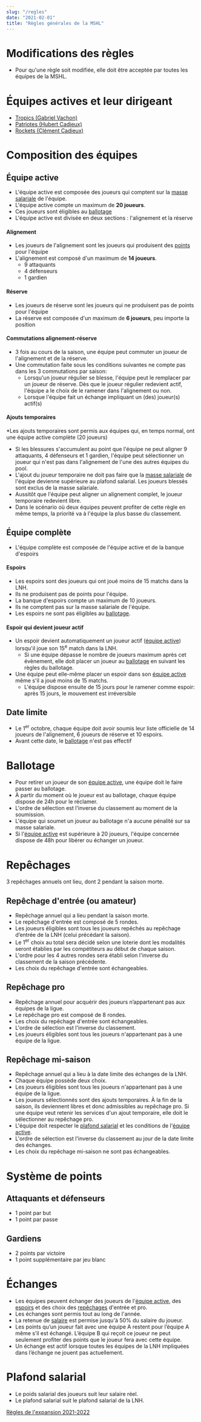 ```yaml
---
slug: "/regles"
date: "2021-02-01"
title: "Règles générales de la MSHL"
---
```

# Modifications des règles
- Pour qu'une règle soit modifiée, elle doit être acceptée par toutes les équipes de la MSHL.

# Équipes actives et leur dirigeant
- [Tropics (Gabriel Vachon)](/pooler/gab)
- [Patriotes (Hubert Cadieux)](/pooler/hub)
- [Rockets (Clément Cadieux)](/pooler/cle)

# Composition des équipes

## <a name="equAct"></a>Équipe active
- L'équipe active est composée des joueurs qui comptent sur la [masse salariale](#salaire) de l'équipe.
- L'équipe active compte un maximum de **20 joueurs**.
- Ces joueurs sont éligibles au [ballotage](#ballo)
- L'équipe active est divisée en deux sections : l'alignement et la réserve

#### Alignement
- Les joueurs de l'alignement sont les joueurs qui produisent des [points](#sysPts) pour l'équipe
- L'alignement est composé d'un maximum de **14 joueurs**.
    - 9 attaquants
    - 4 défenseurs
    - 1 gardien

#### Réserve
- Les joueurs de réserve sont les joueurs qui ne produisent pas de points pour l'équipe
- La réserve est composée d'un maximum de **6 joueurs**, peu importe la position

#### Commutations alignement-réserve
- 3 fois au cours de la saison, une équipe peut commuter un joueur de l'alignement et de la réserve.
- Une commutation faite sous les conditions suivantes ne compte pas dans les 3 commutations par saison:
    - Lorsqu'un joueur régulier se blesse, l'équipe peut le remplacer par un joueur de réserve. Dès que le joueur régulier redevient actif, l'équipe a le choix de le ramener dans l'alignement ou non.
    - Lorsque l'équipe fait un échange impliquant un (des) joueur(s) actif(s)

#### Ajouts temporaires
*Les ajouts temporaires sont permis aux équipes qui, en temps normal, ont une équipe active complète (20 joueurs)

- Si les blessures s'accumulent au point que l'équipe ne peut aligner 9 attaquants, 4 défenseurs et 1 gardien, l'équipe peut sélectionner un joueur qui n'est pas dans l'alignement de l'une des autres équipes du pool.
- L'ajout du joueur temporaire ne doit pas faire que la [masse salariale](#salaire) de l'équipe devienne supérieure au plafond salarial. Les joueurs blessés sont exclus de la masse salariale.
- Aussitôt que l'équipe peut aligner un alignement complet, le joueur temporaire redevient libre.
- Dans le scénario où deux équipes peuvent profiter de cette règle en même temps, la priorité va à l'équipe la plus basse du classement. 

## Équipe complète
- L'équipe complète est composée de l'équipe active et de la banque d'espoirs

#### <a name="esp"></a>Espoirs
- Les espoirs sont des joueurs qui ont joué moins de 15 matchs dans la LNH.
- Ils ne produisent pas de points pour l'équipe.
- La banque d'espoirs compte un maximum de 10 joueurs.
- Ils ne comptent pas sur la masse salariale de l'équipe.
- Les espoirs ne sont pas éligibles au [ballotage](#ballo).

#### Espoir qui devient joueur actif
- Un espoir devient automatiquement un joueur actif ([équipe active](#equAct)) lorsqu'il joue son 15<sup>e</sup> match dans la LNH.
    - Si une équipe dépasse le nombre de joueurs maximum après cet évènement, elle doit placer un joueur au [ballotage](#ballo) en suivant les règles du ballotage.
- Une équipe peut elle-même placer un espoir dans son [équipe active](#equAct) même s'il a joué moins de 15 matchs.
    - L'équipe dispose ensuite de 15 jours pour le ramener comme espoir: après 15 jours, le mouvement est irréversible

## Date limite
- Le 1<sup>er</sup> octobre, chaque équipe doit avoir soumis leur liste officielle de 14 joueurs de l'alignement, 6 joueurs de réserve et 10 espoirs.
- Avant cette date, le [ballotage](#ballo) n'est pas effectif

# <a name="ballo"></a>Ballotage
- Pour retirer un joueur de son [équipe active](#equAct), une équipe doit le faire passer au ballotage.
- À partir du moment où le joueur est au ballotage, chaque équipe dispose de 24h pour le réclamer.
- L'ordre de sélection est l'inverse du classement au moment de la soumission.
- L'équipe qui soumet un joueur au ballotage n'a aucune pénalité sur sa masse salariale.
- Si l'[équipe active](#equAct) est supérieure à 20 joueurs, l'équipe concernée dispose de 48h pour libérer ou échanger un joueur.

# <a name="draft"></a>Repêchages
3 repêchages annuels ont lieu, dont 2 pendant la saison morte.

## Repêchage d'entrée (ou amateur)
- Repêchage annuel qui a lieu pendant la saison morte.
- Le repêchage d'entrée est composé de 5 rondes.
- Les joueurs éligibles sont tous les joueurs repêchés au repêchage d’entrée de la LNH (celui précédant la saison).
- Le 1<sup>er</sup> choix au total sera décidé selon une loterie dont les modalités seront établies par les compétiteurs au début de chaque saison.
- L'ordre pour les 4 autres rondes sera établi selon l'inverse du classement de la saison précédente.
- Les choix du repêchage d'entrée sont échangeables.

## Repêchage pro
- Repêchage annuel pour acquérir des joueurs n’appartenant pas aux équipes de la ligue.
- Le repêchage pro est composé de 8 rondes.
- Les choix du repêchage d'entrée sont échangeables.
- L'ordre de sélection est l'inverse du classement.
- Les joueurs éligibles sont tous les joueurs n'appartenant pas à une équipe de la ligue.

## Repêchage mi-saison
- Repêchage annuel qui a lieu à la date limite des échanges de la LNH.
- Chaque équipe possède deux choix.
- Les joueurs éligibles sont tous les joueurs n'appartenant pas à une équipe de la ligue.
- Les joueurs sélectionnés sont des ajouts temporaires. À la fin de la saison, ils deviennent libres et donc admissibles au repêchage pro. Si une équipe veut retenir les services d'un ajout temporaire, elle doit le sélectionner au repêchage pro.
- L'équipe doit respecter le [plafond salarial](#salaire) et les conditions de l'[équipe active](#equAct).
- L'ordre de sélection est l'inverse du classement au jour de la date limite des échanges.
- Les choix du repêchage mi-saison ne sont pas échangeables.

# <a name="sysPts"></a>Système de points

## Attaquants et défenseurs
- 1 point par but
- 1 point par passe

## Gardiens
- 2 points par victoire
- 1 point supplémentaire par jeu blanc

# Échanges
- Les équipes peuvent échanger des joueurs de l'[équipe active](#equAct), des [espoirs](#esp) et des choix des [repêchages](#draft) d'entrée et pro.
- Les échanges sont permis tout au long de l'année.
- La retenue de [salaire](#salaire) est permise jusqu'à 50% du salaire du joueur.
- Les points qu’un joueur fait avec une équipe A restent pour l’équipe A même s’il est échangé. L’équipe B qui reçoit ce joueur ne peut seulement profiter des points que le joueur fera avec cette équipe.
- Un échange est actif lorsque toutes les équipes de la LNH impliquées dans l’échange ne jouent pas actuellement.

# <a name="salaire"></a>Plafond salarial
- Le poids salarial des joueurs suit leur salaire réel.
- Le plafond salarial suit le plafond salarial de la LNH.


[Règles de l'expansion 2021-2022](/doc/reglesExp)